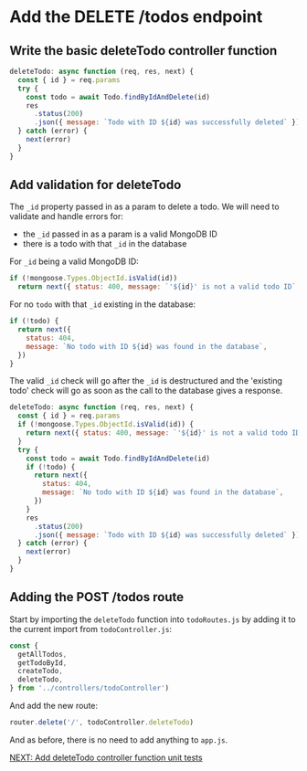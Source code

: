 # Add the DELETE /todos endpoint

## Write the basic deleteTodo controller function

```javascript
deleteTodo: async function (req, res, next) {
  const { id } = req.params
  try {
    const todo = await Todo.findByIdAndDelete(id)
    res
      .status(200)
      .json({ message: `Todo with ID ${id} was successfully deleted` })
  } catch (error) {
    next(error)
  }
}
```

## Add validation for deleteTodo

The `_id` property passed in as a param to delete a todo. We will need to validate and handle errors for:

- the `_id` passed in as a param is a valid MongoDB ID
- there is a todo with that `_id` in the database

For `_id` being a valid MongoDB ID:

```javascript
if (!mongoose.Types.ObjectId.isValid(id))
  return next({ status: 400, message: `'${id}' is not a valid todo ID` })
```

For no `todo` with that `_id` existing in the database:

```javascript
if (!todo) {
  return next({
    status: 404,
    message: `No todo with ID ${id} was found in the database`,
  })
}
```

The valid `_id` check will go after the `_id` is destructured and the 'existing todo' check will go as soon as the call to the database gives a response.

```javascript
deleteTodo: async function (req, res, next) {
  const { id } = req.params
  if (!mongoose.Types.ObjectId.isValid(id)) {
    return next({ status: 400, message: `'${id}' is not a valid todo ID` })
  }
  try {
    const todo = await Todo.findByIdAndDelete(id)
    if (!todo) {
      return next({
        status: 404,
        message: `No todo with ID ${id} was found in the database`,
      })
    }
    res
      .status(200)
      .json({ message: `Todo with ID ${id} was successfully deleted` })
  } catch (error) {
    next(error)
  }
}
```

## Adding the POST /todos route

Start by importing the `deleteTodo` function into `todoRoutes.js` by adding it to the current import from `todoController.js`:

```javascript
const {
  getAllTodos,
  getTodoById,
  createTodo,
  deleteTodo,
} from '../controllers/todoController')
```

And add the new route:

```javascript
router.delete('/', todoController.deleteTodo)
```

And as before, there is no need to add anything to `app.js`.

[NEXT: Add deleteTodo controller function unit tests](5b_deleteTodo_unitTests.md)
